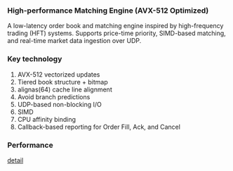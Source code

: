 ### High-performance Matching Engine (AVX-512 Optimized)
A low-latency order book and matching engine inspired by high-frequency trading (HFT) systems. Supports price-time priority, SIMD-based matching, and real-time market data ingestion over UDP.

### Key technology
1. AVX-512 vectorized updates
2. Tiered book structure + bitmap
3. alignas(64) cache line alignment
4. Avoid branch predictions
5. UDP-based non-blocking I/O
6. SIMD
7. CPU affinity binding
8. Callback-based reporting for Order Fill, Ack, and Cancel

### Performance
[detail](order/benchmark/README.md)